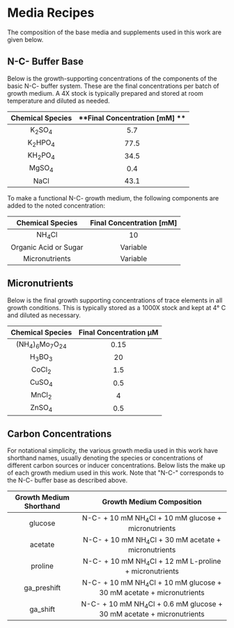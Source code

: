 # Media Recipes

The composition of the base media and supplements 
used in this work are given below. 


## N-C- Buffer Base
Below is the growth-supporting concentrations of the components of the basic N-C-
buffer system. These are the final concentrations per batch of growth medium. A 
4X stock is typically prepared and stored at room temperature and diluted as needed. 

| **Chemical Species** | **Final Concentration [mM] ** | 
|:--:|:--:|
|K<sub>2</sub>SO<sub>4</sub> | 5.7 | 
|K<sub>2</sub>HPO<sub>4</sub> | 77.5|
|KH<sub>2</sub>PO<sub>4</sub> | 34.5|
|MgSO<sub>4</sub> | 0.4|
|NaCl | 43.1 |


To make a functional N-C- growth medium, the following components are added to 
the noted concentration:

|**Chemical Species** | **Final Concentration [mM]**|
|:--:|:--:|
|NH<sub>4</sub>Cl |  10  |
|Organic Acid or Sugar | Variable |
| Micronutrients | Variable |

## Micronutrients
Below is the final growth supporting concentrations of trace elements in all 
growth conditions. This is typically stored as a 1000X stock and kept at 4° C
and diluted as necessary. 

|**Chemical Species** | **Final Concentration µM** |
| :--: | :--: |
| (NH<sub>4</sub>)<sub>6</sub>Mo<sub>7</sub>O<sub>24</sub>| 0.15 |
|H<sub>3</sub>BO<sub>3</sub> | 20 | 
|CoCl<sub>2</sub> | 1.5 |
|CuSO<sub>4</sub> | 0.5 |
|MnCl<sub>2</sub> | 4  | 
|ZnSO<sub>4</sub>| 0.5 |

## Carbon Concentrations
For notational simplicity, the various growth media used in this work have 
shorthand names, usually denoting the species or concentrations of different 
carbon sources or inducer concentrations. Below lists the make up of each growth 
medium used in this work. Note that "N-C-" corresponds to the N-C- buffer 
base as described above.

| **Growth Medium Shorthand** | **Growth Medium Composition** |
|:--:|:--:|
| glucose | N-C- + 10 mM NH<sub>4</sub>Cl +  10 mM glucose  + micronutrients|
| acetate | N-C- + 10 mM NH<sub>4</sub>Cl + 30 mM acetate  + micronutrients| 
| proline | N-C- + 10 mM NH<sub>4</sub>Cl + 12 mM L-proline + micronutrients | 
| ga_preshift | N-C- + 10 mM NH<sub>4</sub>Cl + 10 mM glucose + 30 mM acetate + micronutrients|
| ga_shift | N-C- + 10 mM NH<sub>4</sub>Cl + 0.6 mM glucose + 30 mM acetate + micronutrients |
